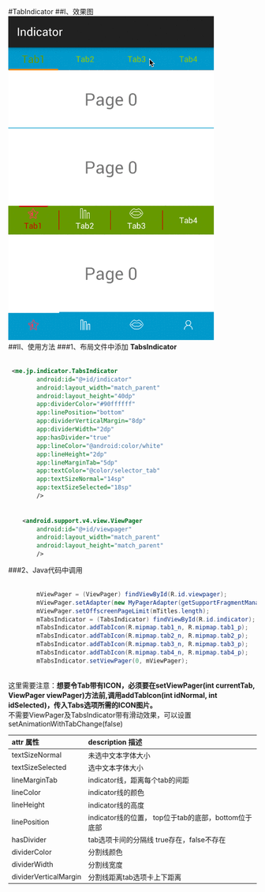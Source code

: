 ﻿#TabIndicator
##Ⅰ、效果图
![](https://raw.githubusercontent.com/helloJp/TabIndicator/master/art/screenshot_indicator01.gif)
</br>
##Ⅱ、使用方法
###1、布局文件中添加 **TabsIndicator**

```xml

 <me.jp.indicator.TabsIndicator
        android:id="@+id/indicator"
        android:layout_width="match_parent"
        android:layout_height="40dp"
        app:dividerColor="#90ffffff"
        app:linePosition="bottom"
        app:dividerVerticalMargin="8dp"
        app:dividerWidth="2dp"
        app:hasDivider="true"
        app:lineColor="@android:color/white"
        app:lineHeight="2dp"
        app:lineMarginTab="5dp"
        app:textColor="@color/selector_tab"
        app:textSizeNormal="14sp"
        app:textSizeSelected="18sp"
        />


    <android.support.v4.view.ViewPager
        android:id="@+id/viewpager"
        android:layout_width="match_parent"
        android:layout_height="match_parent"
        />

```
###2、Java代码中调用
```java

		mViewPager = (ViewPager) findViewById(R.id.viewpager);
        mViewPager.setAdapter(new MyPagerAdapter(getSupportFragmentManager(), mTitles));
        mViewPager.setOffscreenPageLimit(mTitles.length);
        mTabsIndicator = (TabsIndicator) findViewById(R.id.indicator);
        mTabsIndicator.addTabIcon(R.mipmap.tab1_n, R.mipmap.tab1_p);
        mTabsIndicator.addTabIcon(R.mipmap.tab2_n, R.mipmap.tab2_p);
        mTabsIndicator.addTabIcon(R.mipmap.tab3_n, R.mipmap.tab3_p);
        mTabsIndicator.addTabIcon(R.mipmap.tab4_n, R.mipmap.tab4_p);
        mTabsIndicator.setViewPager(0, mViewPager);
```
 </br>这里需要注意：**想要令Tab带有ICON，必须要在setViewPager(int currentTab, ViewPager viewPager)方法前,调用addTabIcon(int idNormal, int idSelected)，传入Tabs选项所需的ICON图片。**</br>
不需要ViewPager及TabsIndicator带有滑动效果，可以设置setAnimationWithTabChange(false)



| attr 属性             | description 描述 |
|:---				   |:---|
| textSizeNormal  	   | 未选中文本字体大小 |
| textSizeSelected     | 选中文本字体大小 |
| lineMarginTab	 	   | indicator线，距离每个tab的间距 |
| lineColor 		   |indicator线的颜色 |
| lineHeight 		   | indicator线的高度|
| linePosition 		   | indicator线的位置， top位于tab的底部，bottom位于底部 |
| hasDivider 	       | tab选项卡间的分隔线 true存在，false不存在 |
| dividerColor  	   | 分割线颜色 |
| dividerWidth         | 分割线宽度 |
| dividerVerticalMargin 	 | 分割线距离tab选项卡上下距离 |
